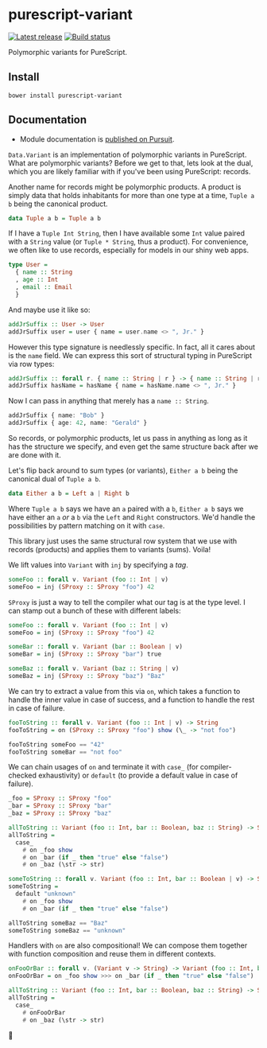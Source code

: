 # purescript-variant

[![Latest release](http://img.shields.io/github/release/natefaubion/purescript-variant.svg)](https://github.com/natefaubion/purescript-variant/releases)
[![Build status](https://travis-ci.org/natefaubion/purescript-variant.svg?branch=master)](https://travis-ci.org/natefaubion/purescript-variant)

Polymorphic variants for PureScript.

## Install

```
bower install purescript-variant
```

## Documentation

- Module documentation is [published on Pursuit](http://pursuit.purescript.org/packages/purescript-variant).

`Data.Variant` is an implementation of polymorphic variants in PureScript. What
are polymorphic variants? Before we get to that, lets look at the dual, which
you are likely familiar with if you've been using PureScript: records.

Another name for records might be polymorphic products. A product is simply
data that holds inhabitants for more than one type at a time, `Tuple a b` being
the canonical product.

```purescript
data Tuple a b = Tuple a b
```

If I have a `Tuple Int String`, then I have available some `Int` value paired
with a `String` value (or `Tuple * String`, thus a product). For convenience,
we often like to use records, especially for models in our shiny web apps.

```purescript
type User =
  { name :: String
  , age :: Int
  , email :: Email
  }
```

And maybe use it like so:

```purescript
addJrSuffix :: User -> User
addJrSuffix user = user { name = user.name <> ", Jr." }
```

However this type signature is needlessly specific. In fact, all it cares about is
the `name` field. We can express this sort of structural typing in PureScript
via row types:

```purescript
addJrSuffix :: forall r. { name :: String | r } -> { name :: String | r }
addJrSuffix hasName = hasName { name = hasName.name <> ", Jr." }
```

Now I can pass in anything that merely has a `name :: String`.

```purescript
addJrSuffix { name: "Bob" }
addJrSuffix { age: 42, name: "Gerald" }
```

So records, or polymorphic products, let us pass in anything as long as it has
the structure we specify, and even get the same structure back after we are
done with it.

Let's flip back around to sum types (or variants), `Either a b` being the
canonical dual of `Tuple a b`.

```purescript
data Either a b = Left a | Right b
```

Where `Tuple a b` says we have an `a` paired with a `b`, `Either a b` says we
have either an `a` _or_ a `b` via the `Left` and `Right` constructors. We'd
handle the possibilities by pattern matching on it with `case`.

This library just uses the same structural row system that we use with records
(products) and applies them to variants (sums). Voila!

We lift values into `Variant` with `inj` by specifying a _tag_.

```purescript
someFoo :: forall v. Variant (foo :: Int | v)
someFoo = inj (SProxy :: SProxy "foo") 42
```

`SProxy` is just a way to tell the compiler what our tag is at the type level.
I can stamp out a bunch of these with different labels:

```purescript
someFoo :: forall v. Variant (foo :: Int | v)
someFoo = inj (SProxy :: SProxy "foo") 42

someBar :: forall v. Variant (bar :: Boolean | v)
someBar = inj (SProxy :: SProxy "bar") true

someBaz :: forall v. Variant (baz :: String | v)
someBaz = inj (SProxy :: SProxy "baz") "Baz"
```

We can try to extract a value from this via `on`, which takes a function to
handle the inner value in case of success, and a function to handle the rest in
case of failure.

```purescript
fooToString :: forall v. Variant (foo :: Int | v) -> String
fooToString = on (SProxy :: SProxy "foo") show (\_ -> "not foo")

fooToString someFoo == "42"
fooToString someBar == "not foo"
```

We can chain usages of `on` and terminate it with `case_` (for compiler-checked
exhaustivity) or `default` (to provide a default value in case of failure).

```purescript
_foo = SProxy :: SProxy "foo"
_bar = SProxy :: SProxy "bar"
_baz = SProxy :: SProxy "baz"

allToString :: Variant (foo :: Int, bar :: Boolean, baz :: String) -> String
allToString =
  case_
    # on _foo show
    # on _bar (if _ then "true" else "false")
    # on _baz (\str -> str)

someToString :: forall v. Variant (foo :: Int, bar :: Boolean | v) -> String
someToString =
  default "unknown"
    # on _foo show
    # on _bar (if _ then "true" else "false")

allToString someBaz == "Baz"
someToString someBaz == "unknown"
```

Handlers with `on` are also compositional! We can compose them together with
function composition and reuse them in different contexts.

```purescript
onFooOrBar :: forall v. (Variant v -> String) -> Variant (foo :: Int, bar :: Boolean | v) -> String
onFooOrBar = on _foo show >>> on _bar (if _ then "true" else "false")

allToString :: Variant (foo :: Int, bar :: Boolean, baz :: String) -> String
allToString =
  case_
    # onFooOrBar
    # on _baz (\str -> str)
```

:tada:
